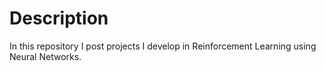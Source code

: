 # Description
In this repository I post projects I develop in Reinforcement Learning using Neural Networks.
